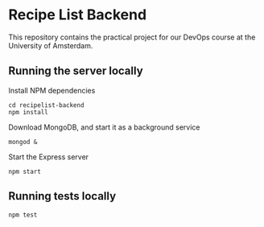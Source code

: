 # Recipe List Backend
This repository contains the practical project for our DevOps course at the University of Amsterdam.


## Running the server locally
Install NPM dependencies

```
cd recipelist-backend
npm install
```

Download MongoDB, and start it as a background service

```
mongod &
```

Start the Express server

```
npm start
```

## Running tests locally

```
npm test
```
